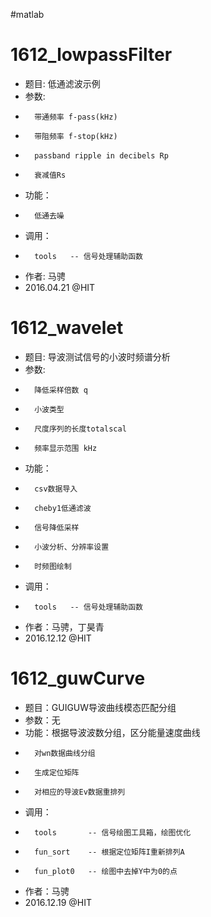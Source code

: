 #matlab


# 1612_lowpassFilter

- 题目: 低通滤波示例
- 参数: 
- 		带通频率 f-pass(kHz)
- 		带阻频率 f-stop(kHz)
- 		passband ripple in decibels Rp
- 		衰减值Rs
- 功能：
-       低通去噪
- 调用：
-       tools   -- 信号处理辅助函数
- 作者: 马骋
- 2016.04.21 @HIT


# 1612_wavelet

- 题目: 导波测试信号的小波时频谱分析
- 参数: 
- 		降低采样倍数 q
- 		小波类型
- 		尺度序列的长度totalscal
- 		频率显示范围 kHz
- 功能：
-       csv数据导入
-       cheby1低通滤波
-       信号降低采样
-       小波分析、分辨率设置
-       时频图绘制
- 调用：
-       tools   -- 信号处理辅助函数
- 作者：马骋，丁昊青
- 2016.12.12 @HIT

# 1612_guwCurve


- 题目：GUIGUW导波曲线模态匹配分组
- 参数：无
- 功能：根据导波波数分组，区分能量速度曲线
- 		对wn数据曲线分组
- 		生成定位矩阵
- 		对相应的导波Ev数据重排列
- 调用：
-       tools       -- 信号绘图工具箱，绘图优化
-       fun_sort    -- 根据定位矩阵I重新排列A
-       fun_plot0   -- 绘图中去掉Y中为0的点
- 作者：马骋
- 2016.12.19 @HIT
















